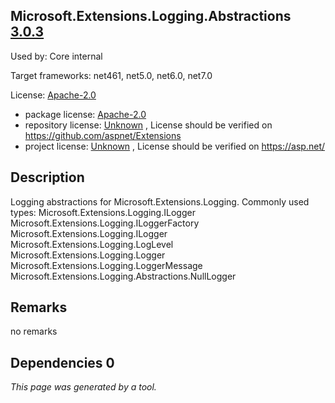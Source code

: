 Microsoft.Extensions.Logging.Abstractions [3.0.3](https://www.nuget.org/packages/Microsoft.Extensions.Logging.Abstractions/3.0.3)
--------------------

Used by: Core internal

Target frameworks: net461, net5.0, net6.0, net7.0

License: [Apache-2.0](../../../../licenses/apache-2.0) 

- package license: [Apache-2.0](https://licenses.nuget.org/Apache-2.0) 
- repository license: [Unknown](https://github.com/aspnet/Extensions) , License should be verified on https://github.com/aspnet/Extensions
- project license: [Unknown](https://asp.net/) , License should be verified on https://asp.net/

Description
-----------
Logging abstractions for Microsoft.Extensions.Logging.
Commonly used types:
Microsoft.Extensions.Logging.ILogger
Microsoft.Extensions.Logging.ILoggerFactory
Microsoft.Extensions.Logging.ILogger<TCategoryName>
Microsoft.Extensions.Logging.LogLevel
Microsoft.Extensions.Logging.Logger<T>
Microsoft.Extensions.Logging.LoggerMessage
Microsoft.Extensions.Logging.Abstractions.NullLogger

Remarks
-----------
no remarks


Dependencies 0
-----------


*This page was generated by a tool.*